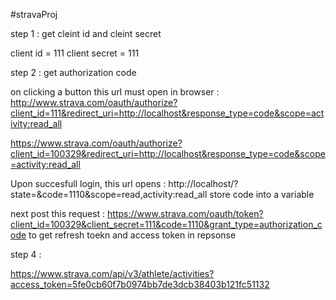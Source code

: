 #stravaProj


step 1 : get cleint id and cleint secret

client id = 111
client secret = 111


step 2 : get authorization code

on clicking a button this url must open in browser :  http://www.strava.com/oauth/authorize?client_id=111&redirect_uri=http://localhost&response_type=code&scope=activity:read_all


https://www.strava.com/oauth/authorize?client_id=100329&redirect_uri=http://localhost&response_type=code&scope=activity:read_all


Upon succesfull login, this url opens : http://localhost/?state=&code=1110&scope=read,activity:read_all  store code into a variable


next post this request : https://www.strava.com/oauth/token?client_id=100329&client_secret=111&code=1110&grant_type=authorization_code to get refresh toekn and access token in repsonse




step 4 :

https://www.strava.com/api/v3/athlete/activities?access_token=5fe0cb60f7b0974bb7de3dcb38403b121fc51132